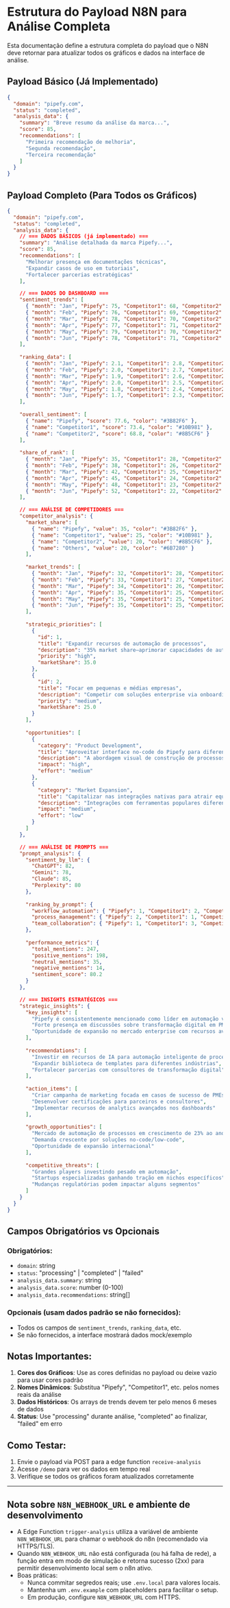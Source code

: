 # Estrutura do Payload N8N para Análise Completa

Esta documentação define a estrutura completa do payload que o N8N deve retornar para atualizar todos os gráficos e dados na interface de análise.

## Payload Básico (Já Implementado)

```json
{
  "domain": "pipefy.com",
  "status": "completed",
  "analysis_data": {
    "summary": "Breve resumo da análise da marca...",
    "score": 85,
    "recommendations": [
      "Primeira recomendação de melhoria",
      "Segunda recomendação",
      "Terceira recomendação"
    ]
  }
}
```

## Payload Completo (Para Todos os Gráficos)

```json
{
  "domain": "pipefy.com",
  "status": "completed",
  "analysis_data": {
    // === DADOS BÁSICOS (já implementado) ===
    "summary": "Análise detalhada da marca Pipefy...",
    "score": 85,
    "recommendations": [
      "Melhorar presença em documentações técnicas",
      "Expandir casos de uso em tutoriais",
      "Fortalecer parcerias estratégicas"
    ],

    // === DADOS DO DASHBOARD ===
    "sentiment_trends": [
      { "month": "Jan", "Pipefy": 75, "Competitor1": 68, "Competitor2": 65 },
      { "month": "Feb", "Pipefy": 76, "Competitor1": 69, "Competitor2": 66 },
      { "month": "Mar", "Pipefy": 78, "Competitor1": 70, "Competitor2": 68 },
      { "month": "Apr", "Pipefy": 77, "Competitor1": 71, "Competitor2": 68 },
      { "month": "May", "Pipefy": 79, "Competitor1": 70, "Competitor2": 68 },
      { "month": "Jun", "Pipefy": 78, "Competitor1": 71, "Competitor2": 68 }
    ],
    
    "ranking_data": [
      { "month": "Jan", "Pipefy": 2.1, "Competitor1": 2.8, "Competitor2": 3.2 },
      { "month": "Feb", "Pipefy": 2.0, "Competitor1": 2.7, "Competitor2": 3.1 },
      { "month": "Mar", "Pipefy": 1.9, "Competitor1": 2.6, "Competitor2": 3.0 },
      { "month": "Apr", "Pipefy": 2.0, "Competitor1": 2.5, "Competitor2": 2.9 },
      { "month": "May", "Pipefy": 1.8, "Competitor1": 2.4, "Competitor2": 2.8 },
      { "month": "Jun", "Pipefy": 1.7, "Competitor1": 2.3, "Competitor2": 2.7 }
    ],
    
    "overall_sentiment": [
      { "name": "Pipefy", "score": 77.6, "color": "#3B82F6" },
      { "name": "Competitor1", "score": 73.4, "color": "#10B981" },
      { "name": "Competitor2", "score": 68.8, "color": "#8B5CF6" }
    ],
    
    "share_of_rank": [
      { "month": "Jan", "Pipefy": 35, "Competitor1": 28, "Competitor2": 22, "Others": 15 },
      { "month": "Feb", "Pipefy": 38, "Competitor1": 26, "Competitor2": 21, "Others": 15 },
      { "month": "Mar", "Pipefy": 42, "Competitor1": 25, "Competitor2": 20, "Others": 13 },
      { "month": "Apr", "Pipefy": 45, "Competitor1": 24, "Competitor2": 19, "Others": 12 },
      { "month": "May", "Pipefy": 48, "Competitor1": 23, "Competitor2": 18, "Others": 11 },
      { "month": "Jun", "Pipefy": 52, "Competitor1": 22, "Competitor2": 17, "Others": 9 }
    ],

    // === ANÁLISE DE COMPETIDORES ===
    "competitor_analysis": {
      "market_share": [
        { "name": "Pipefy", "value": 35, "color": "#3B82F6" },
        { "name": "Competitor1", "value": 25, "color": "#10B981" },
        { "name": "Competitor2", "value": 20, "color": "#8B5CF6" },
        { "name": "Others", "value": 20, "color": "#6B7280" }
      ],
      
      "market_trends": [
        { "month": "Jan", "Pipefy": 32, "Competitor1": 28, "Competitor2": 22, "Others": 18 },
        { "month": "Feb", "Pipefy": 33, "Competitor1": 27, "Competitor2": 21, "Others": 19 },
        { "month": "Mar", "Pipefy": 34, "Competitor1": 26, "Competitor2": 21, "Others": 19 },
        { "month": "Apr", "Pipefy": 35, "Competitor1": 25, "Competitor2": 20, "Others": 20 },
        { "month": "May", "Pipefy": 35, "Competitor1": 25, "Competitor2": 20, "Others": 20 },
        { "month": "Jun", "Pipefy": 35, "Competitor1": 25, "Competitor2": 20, "Others": 20 }
      ],
      
      "strategic_priorities": [
        {
          "id": 1,
          "title": "Expandir recursos de automação de processos",
          "description": "35% market share—aprimorar capacidades de automação do Pipefy para superar competidores.",
          "priority": "high",
          "marketShare": 35.0
        },
        {
          "id": 2,
          "title": "Focar em pequenas e médias empresas",
          "description": "Competir com soluções enterprise via onboarding simplificado e recursos para PMEs.",
          "priority": "medium",
          "marketShare": 25.0
        }
      ],
      
      "opportunities": [
        {
          "category": "Product Development",
          "title": "Aproveitar interface no-code do Pipefy para diferenciação competitiva.",
          "description": "A abordagem visual de construção de processos continua sendo única, com competidores focando mais em templates...",
          "impact": "high",
          "effort": "medium"
        },
        {
          "category": "Market Expansion",
          "title": "Capitalizar nas integrações nativas para atrair equipes buscando soluções completas.",
          "description": "Integrações com ferramentas populares diferencia o Pipefy de muitos competidores...",
          "impact": "medium",
          "effort": "low"
        }
      ]
    },

    // === ANÁLISE DE PROMPTS ===
    "prompt_analysis": {
      "sentiment_by_llm": {
        "ChatGPT": 82,
        "Gemini": 78,
        "Claude": 85,
        "Perplexity": 80
      },
      
      "ranking_by_prompt": {
        "workflow_automation": { "Pipefy": 1, "Competitor1": 2, "Competitor2": 3 },
        "process_management": { "Pipefy": 2, "Competitor1": 1, "Competitor2": 3 },
        "team_collaboration": { "Pipefy": 1, "Competitor1": 3, "Competitor2": 2 }
      },
      
      "performance_metrics": {
        "total_mentions": 247,
        "positive_mentions": 198,
        "neutral_mentions": 35,
        "negative_mentions": 14,
        "sentiment_score": 80.2
      }
    },

    // === INSIGHTS ESTRATÉGICOS ===
    "strategic_insights": {
      "key_insights": [
        "Pipefy é consistentemente mencionado como líder em automação visual de processos",
        "Forte presença em discussões sobre transformação digital em PMEs",
        "Oportunidade de expansão no mercado enterprise com recursos avançados"
      ],
      
      "recommendations": [
        "Investir em recursos de IA para automação inteligente de processos",
        "Expandir biblioteca de templates para diferentes indústrias",
        "Fortalecer parcerias com consultores de transformação digital"
      ],
      
      "action_items": [
        "Criar campanha de marketing focada em casos de sucesso de PMEs",
        "Desenvolver certificações para parceiros e consultores",
        "Implementar recursos de analytics avançados nos dashboards"
      ],
      
      "growth_opportunities": [
        "Mercado de automação de processos em crescimento de 23% ao ano",
        "Demanda crescente por soluções no-code/low-code",
        "Oportunidade de expansão internacional"
      ],
      
      "competitive_threats": [
        "Grandes players investindo pesado em automação",
        "Startups especializadas ganhando tração em nichos específicos",
        "Mudanças regulatórias podem impactar alguns segmentos"
      ]
    }
  }
}
```

## Campos Obrigatórios vs Opcionais

### Obrigatórios:
- `domain`: string
- `status`: "processing" | "completed" | "failed"  
- `analysis_data.summary`: string
- `analysis_data.score`: number (0-100)
- `analysis_data.recommendations`: string[]

### Opcionais (usam dados padrão se não fornecidos):
- Todos os campos de `sentiment_trends`, `ranking_data`, etc.
- Se não fornecidos, a interface mostrará dados mock/exemplo

## Notas Importantes:

1. **Cores dos Gráficos**: Use as cores definidas no payload ou deixe vazio para usar cores padrão
2. **Nomes Dinâmicos**: Substitua "Pipefy", "Competitor1", etc. pelos nomes reais da análise
3. **Dados Históricos**: Os arrays de trends devem ter pelo menos 6 meses de dados
4. **Status**: Use "processing" durante análise, "completed" ao finalizar, "failed" em erro

## Como Testar:

1. Envie o payload via POST para a edge function `receive-analysis`
2. Acesse `/demo` para ver os dados em tempo real
3. Verifique se todos os gráficos foram atualizados corretamente

---

## Nota sobre `N8N_WEBHOOK_URL` e ambiente de desenvolvimento

- A Edge Function `trigger-analysis` utiliza a variável de ambiente `N8N_WEBHOOK_URL` para chamar o webhook do n8n (recomendado via HTTPS/TLS).
- Quando `N8N_WEBHOOK_URL` não está configurada (ou há falha de rede), a função entra em modo de simulação e retorna sucesso (2xx) para permitir desenvolvimento local sem o n8n ativo.
- Boas práticas:
  - Nunca commitar segredos reais; use `.env.local` para valores locais.
  - Mantenha um `.env.example` com placeholders para facilitar o setup.
  - Em produção, configure `N8N_WEBHOOK_URL` com HTTPS.